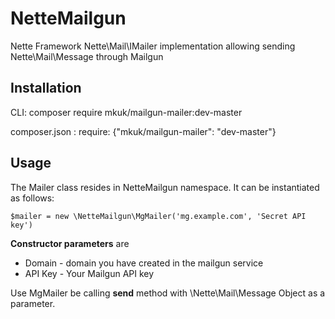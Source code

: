 # NetteMailgun
Nette Framework Nette\Mail\IMailer implementation allowing sending Nette\Mail\Message through Mailgun

## Installation

CLI: composer require mkuk/mailgun-mailer:dev-master

composer.json : require: {"mkuk/mailgun-mailer": "dev-master"}

## Usage

The Mailer class resides in NetteMailgun namespace. It can be instantiated as follows:

    $mailer = new \NetteMailgun\MgMailer('mg.example.com', 'Secret API key')
    
__Constructor parameters__ are
  - Domain - domain you have created in the mailgun service
  - API Key - Your Mailgun API key
  
Use MgMailer be calling __send__ method with \Nette\Mail\Message Object as a parameter.
